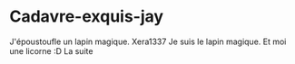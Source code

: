 # Cadavre-exquis-jay
J'époustoufle un lapin magique.
Xera1337
Je suis le lapin magique.
Et moi une licorne :D
La suite
